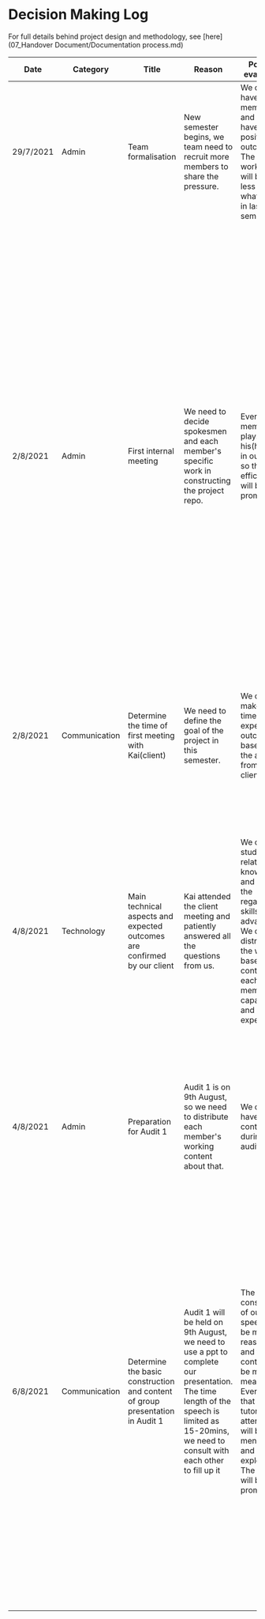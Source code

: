 # Decision Making Log

For full details behind project design and methodology, see [here](07_Handover Document/Documentation process.md)

|       **Date**        |**Category** |       **Title**                                                  |                    **Reason**                                |                               **Positive evaluation**               |      **Negative evaluation**    |          **Final decision**      |
|       ----            |-----        |        ----------                                           |                    --------                                |                               ------                              |       ------                  |         ----------        |
|       29/7/2021       |Admin        |Team formalisation                                            |New semester begins, we team need to recruit more members to share the pressure.|     We can have new members and we will have more positive outcomes. The average workload will be much less than what we did in last semester| We may need to spend some time getting familiar with each other |All team members: Jiawei Fan, Yuliang Ma, Yuchen Wang, Xiaoxiang Kong, Cilla, Tao Qu, Jiaye Li|                                  
|       2/8/2021        |Admin        |First internal meeting                                        |We need to decide spokesmen and each member's specific work in constructing the project repo.| Every member plays his(her) role in our team, so that the efficiency will be promoted|  We may need to pay attention to work handover among different members in the future| <br/>Spokesmen: Yuliang Ma, Cilla</br> <br/>Jiawei Fan:Meeting minutes, project milestones, scheduling and deliverables for the semester.</br><br/>Yuliang Ma: create a Statement of Work (SoW), articulate client’s vision and objectives.</br><br/>Yuchen Wang: project milestones, scheduling and deliverables for the semester.</br><br/>Cilla:technical and other constraints, risk management.</br><br/>Xiaoxiang Kong:Decision making, answer Project Client Map.</br><br/>Tao Qu: worklog,  identification of resources, risks, potential costs and who will bear them.</br><br/>Jiaye Li: Write team charter.</br>| 
|       2/8/2021        |Communication|Determine the time of first meeting with Kai(client)          |We need to define the goal of the project in this semester.| We can make our timeline and expected outcome based on the answer from our client.| Our client may need to spend some time although he is very busy with his company.| Yuliang Ma sent an invitation and Kai agreed that he would attent the meeting at 15:45 4/8/2021.|
|       4/8/2021        |Technology   |Main technical aspects and expected outcomes are confirmed by our client        | Kai attended the client meeting and patiently answered all the questions from us.|  We can study relative knowledge and practice the regarding skills in advance. We can distribute the work based on its content and each member's capacity and experience | The expectation and guidance given by the client may still be general. Hence we team still need to decide the technical route. The final outcome may be a bit different from the client's expectation.| This semester, we need to extract the demographic, psychographic and behavioural information from the story-board format video uploaded by the user. To achieve this, we need to focus on NLP firstly(AWS was recommended by the client), then we need to consider using computer vision to get other information. The bonus options are activity identification and database. We can attempt to design these parts if our NLP and CV model is good enough.
|       4/8/2021        |Admin        |Preparation for Audit 1                                      |Audit 1 is on 9th August, so we need to distribute each member's working content about that.| We can have fuller content during the audit.| It may take extra time for each member to prepare it. | Every member was arranged to complete corresponding work before 6th August. The ppt will be completed by 8th August.|
|       6/8/2021        |Communication|Determine the basic construction and content of group presentation in Audit 1|Audit 1 will be held on 9th August, we need to use a ppt to complete our presentation. The time length of the speech is limited as 15-20mins, we need to consult with each other to fill up it| The construction of our speech will be more reasonable, and the content will be more meaningful. Every fields that the tutors pay attention to will be mentioned and explored. The mark will be promoted. | It may occupy everyone's weekend time.| We decided to follow the guidance published by the official Techlaucher page to complete our presentation. The construction of the speech is: <br/></br><br/>1>Prologue</br><br/>2>Introduction of the project(including client and show of SOW)</br><br/>3>Answer of Project Client Map and statement of stakeholder</br><br/>4>List of constraints and risks</br><br/>5>List of resources and cost</br><br/>6>Member introduction and team charter</br><br/>7>USM and schedule</br><br/>8>End</br>


